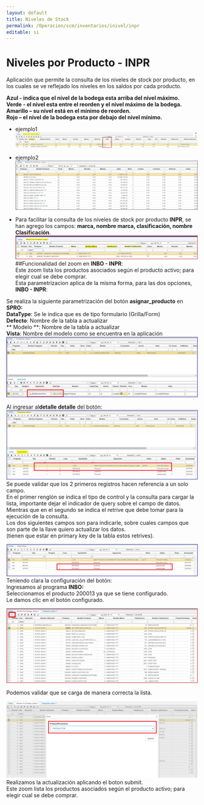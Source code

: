 ```yaml
---
layout: default
title: Niveles de Stock
permalink: /Operacion/scm/inventarios/inivel/inpr
editable: si
---
```


# Niveles por Producto - INPR

Aplicación que permite la consulta de los niveles de stock por producto, en los cuales se ve reflejado los niveles en los saldos por cada producto.  

**Azul - indica que el nivel de la bodega esta arriba del nivel máximo.  
Verde - el nivel esta entre el reorden y el nivel máximo de la bodega.  
Amarillo – su nivel está en el mínimo de reorden.  
Rojo – el nivel de la bodega esta por debajo del nivel mínimo.**  

* ejemplo1
	![](inpr2.png)
* ejemplo2
	![](inpr1.png)

* Para facilitar la consulta de los niveles de stock por producto **INPR**, se han agrego los campos: **marca, nombre marca, clasificación, nombre Clasificación**.  
    ![](inpr3.png)   
##Funcionalidad del zoom en **INBO - INPR**:  
Este zoom  lista los productos asociados según el producto activo; para elegir cual se debe comprar.  
Esta parametrizacion aplica de la misma forma, para las dos opciones, **INBO - INPR**:  

Se realiza la siguiente parametrización del botón **asignar_producto** en **SPRO:**  
**DataType**: Se le indica que es de tipo formulario (Grilla/Form)  
**Defecto**: Nombre de la tabla a actualizar  
** Modelo **: Nombre de la tabla a actualizar  
**Vista**: Nombre del modelo como se encuentra en la aplicación  
![](inbo6.png)  

Al ingresar al**detalle detalle** del botón:  
![](inbo7.png)  
Se puede validar que los 2 primeros registros hacen referencia a un solo campo.  
En el primer renglón se indica el tipo de control y la consulta para cargar la lista, importante dejar el indicador de query sobre el campo de datos.  
Mientras que en el segundo se indica el retrive que debe tomar para la ejecución de la consulta.  
Los dos siguientes campos son para indicarle, sobre cuales campos que son parte de la llave quiero actualizar los datos.  
(tienen que estar en primary key de la tabla estos retrives).  

![](inbo8.png)  
Teniendo clara la configuración del botón:  
Ingresamos al programa **INBO:**  
Seleccionamos el producto 200013 ya que se tiene configurado.  
Le damos clic en el botón configurado.  

![](inbo9.png)  

Podemos validar que se carga de manera correcta la lista.  

![](inbo10.png)  
Realizamos la actualización aplicando el boton submit.  
Este zoom  lista los productos asociados según el producto activo; para elegir cual se debe comprar.  



